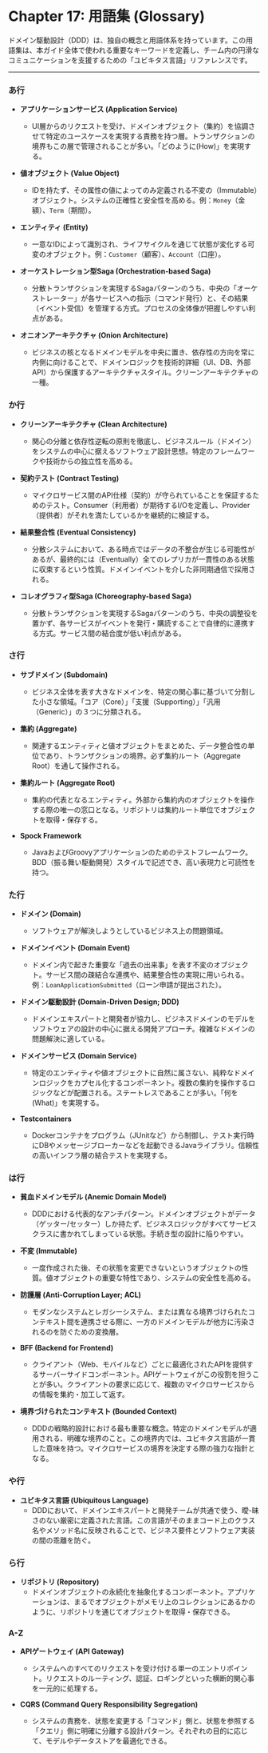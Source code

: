 # Chapter 17: 用語集 (Glossary)

ドメイン駆動設計（DDD）は、独自の概念と用語体系を持っています。この用語集は、本ガイド全体で使われる重要なキーワードを定義し、チーム内の円滑なコミュニケーションを支援するための「ユビキタス言語」リファレンスです。

---

### あ行

- **アプリケーションサービス (Application Service)**
  - UI層からのリクエストを受け、ドメインオブジェクト（集約）を協調させて特定のユースケースを実現する責務を持つ層。トランザクションの境界もこの層で管理されることが多い。「どのように(How)」を実現する。

- **値オブジェクト (Value Object)**
  - IDを持たず、その属性の値によってのみ定義される不変の（Immutable）オブジェクト。システムの正確性と安全性を高める。例：`Money`（金額）、`Term`（期間）。

- **エンティティ (Entity)**
  - 一意なIDによって識別され、ライフサイクルを通じて状態が変化する可変のオブジェクト。例：`Customer`（顧客）、`Account`（口座）。

- **オーケストレーション型Saga (Orchestration-based Saga)**
  - 分散トランザクションを実現するSagaパターンのうち、中央の「オーケストレーター」が各サービスへの指示（コマンド発行）と、その結果（イベント受信）を管理する方式。プロセスの全体像が把握しやすい利点がある。

- **オニオンアーキテクチャ (Onion Architecture)**
  - ビジネスの核となるドメインモデルを中央に置き、依存性の方向を常に内側に向けることで、ドメインロジックを技術的詳細（UI、DB、外部API）から保護するアーキテクチャスタイル。クリーンアーキテクチャの一種。

### か行

- **クリーンアーキテクチャ (Clean Architecture)**
  - 関心の分離と依存性逆転の原則を徹底し、ビジネスルール（ドメイン）をシステムの中心に据えるソフトウェア設計思想。特定のフレームワークや技術からの独立性を高める。

- **契約テスト (Contract Testing)**
  - マイクロサービス間のAPI仕様（契約）が守られていることを保証するためのテスト。Consumer（利用者）が期待するI/Oを定義し、Provider（提供者）がそれを満たしているかを継続的に検証する。

- **結果整合性 (Eventual Consistency)**
  - 分散システムにおいて、ある時点ではデータの不整合が生じる可能性があるが、最終的には（Eventually）全てのレプリカが一貫性のある状態に収束するという性質。ドメインイベントを介した非同期通信で採用される。

- **コレオグラフィ型Saga (Choreography-based Saga)**
  - 分散トランザクションを実現するSagaパターンのうち、中央の調整役を置かず、各サービスがイベントを発行・購読することで自律的に連携する方式。サービス間の結合度が低い利点がある。

### さ行

- **サブドメイン (Subdomain)**
  - ビジネス全体を表す大きなドメインを、特定の関心事に基づいて分割した小さな領域。「コア（Core）」「支援（Supporting）」「汎用（Generic）」の３つに分類される。

- **集約 (Aggregate)**
  - 関連するエンティティと値オブジェクトをまとめた、データ整合性の単位であり、トランザクションの境界。必ず集約ルート（Aggregate Root）を通して操作される。

- **集約ルート (Aggregate Root)**
  - 集約の代表となるエンティティ。外部から集約内のオブジェクトを操作する際の唯一の窓口となる。リポジトリは集約ルート単位でオブジェクトを取得・保存する。

- **Spock Framework**
  - JavaおよびGroovyアプリケーションのためのテストフレームワーク。BDD（振る舞い駆動開発）スタイルで記述でき、高い表現力と可読性を持つ。

### た行

- **ドメイン (Domain)**
  - ソフトウェアが解決しようとしているビジネス上の問題領域。

- **ドメインイベント (Domain Event)**
  - ドメイン内で起きた重要な「過去の出来事」を表す不変のオブジェクト。サービス間の疎結合な連携や、結果整合性の実現に用いられる。例：`LoanApplicationSubmitted`（ローン申請が提出された）。

- **ドメイン駆動設計 (Domain-Driven Design; DDD)**
  - ドメインエキスパートと開発者が協力し、ビジネスドメインのモデルをソフトウェアの設計の中心に据える開発アプローチ。複雑なドメインの問題解決に適している。

- **ドメインサービス (Domain Service)**
  - 特定のエンティティや値オブジェクトに自然に属さない、純粋なドメインロジックをカプセル化するコンポーネント。複数の集約を操作するロジックなどが配置される。ステートレスであることが多い。「何を(What)」を実現する。

- **Testcontainers**
  - Dockerコンテナをプログラム（JUnitなど）から制御し、テスト実行時にDBやメッセージブローカーなどを起動できるJavaライブラリ。信頼性の高いインフラ層の結合テストを実現する。

### は行

- **貧血ドメインモデル (Anemic Domain Model)**
  - DDDにおける代表的なアンチパターン。ドメインオブジェクトがデータ（ゲッター/セッター）しか持たず、ビジネスロジックがすべてサービスクラスに書かれてしまっている状態。手続き型の設計に陥りやすい。

- **不変 (Immutable)**
  - 一度作成された後、その状態を変更できないというオブジェクトの性質。値オブジェクトの重要な特性であり、システムの安全性を高める。

- **防護層 (Anti-Corruption Layer; ACL)**
  - モダンなシステムとレガシーシステム、または異なる境界づけられたコンテキスト間を連携させる際に、一方のドメインモデルが他方に汚染されるのを防ぐための変換層。

- **BFF (Backend for Frontend)**
  - クライアント（Web、モバイルなど）ごとに最適化されたAPIを提供するサーバーサイドコンポーネント。APIゲートウェイがこの役割を担うことが多い。クライアントの要求に応じて、複数のマイクロサービスからの情報を集約・加工して返す。

- **境界づけられたコンテキスト (Bounded Context)**
  - DDDの戦略的設計における最も重要な概念。特定のドメインモデルが適用される、明確な境界のこと。この境界内では、ユビキタス言語が一貫した意味を持つ。マイクロサービスの境界を決定する際の強力な指針となる。

### や行

- **ユビキタス言語 (Ubiquitous Language)**
  - DDDにおいて、ドメインエキスパートと開発チームが共通で使う、曖-昧さのない厳密に定義された言語。この言語がそのままコード上のクラス名やメソッド名に反映されることで、ビジネス要件とソフトウェア実装の間の乖離を防ぐ。

### ら行

- **リポジトリ (Repository)**
  - ドメインオブジェクトの永続化を抽象化するコンポーネント。アプリケーションは、まるでオブジェクトがメモリ上のコレクションにあるかのように、リポジトリを通じてオブジェクトを取得・保存できる。

### A-Z

- **APIゲートウェイ (API Gateway)**
  - システムへのすべてのリクエストを受け付ける単一のエントリポイント。リクエストのルーティング、認証、ロギングといった横断的関心事を一元的に処理する。

- **CQRS (Command Query Responsibility Segregation)**
  - システムの責務を、状態を変更する「コマンド」側と、状態を参照する「クエリ」側に明確に分離する設計パターン。それぞれの目的に応じて、モデルやデータストアを最適化できる。 